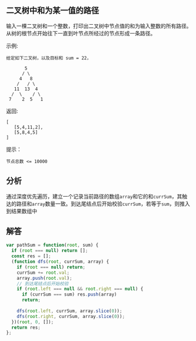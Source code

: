 ## 二叉树中和为某一值的路径

输入一棵二叉树和一个整数，打印出二叉树中节点值的和为输入整数的所有路径。从树的根节点开始往下一直到叶节点所经过的节点形成一条路径。

示例:

```
给定如下二叉树，以及目标和 sum = 22，

       5
      / \
     4   8
    /   / \
   11  13  4
  /  \    / \
 7    2  5   1
```

返回:

```
[
   [5,4,11,2],
   [5,8,4,5]
]
```

提示：

```
节点总数 <= 10000
```

## 分析
通过深度优先遍历，建立一个记录当前路径的数组`array`和它的和`currSum`，其触达的路径和`array`数量一致。到达尾结点后开始校验`currSum`，若等于`sum`，则推入到结果数组中

## 解答

```javascript
var pathSum = function(root, sum) {
  if (root === null) return [];
  const res = [];
  (function dfs(root, currSum, array) {
    if (root === null) return;
    currSum += root.val;
    array.push(root.val);
    // 到达尾结点后开始校验
    if (root.left === null && root.right === null) {
      if (currSum === sum) res.push(array)
      return;
    
    dfs(root.left, currSum, array.slice(0));
    dfs(root.right, currSum, array.slice(0));
  })(root, 0, []);
  return res;
};
```

